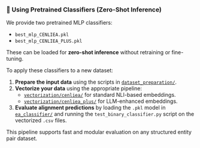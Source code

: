 ### 🔁 Using Pretrained Classifiers (Zero-Shot Inference)

We provide two pretrained MLP classifiers:

- `best_mlp_CENLIEA.pkl`
- `best_mlp_CENLIEA_PLUS.pkl`

These can be loaded for **zero-shot inference** without retraining or fine-tuning.

To apply these classifiers to a new dataset:

1. **Prepare the input data** using the scripts in [`dataset_preparation/`](../dataset_preparation).
2. **Vectorize your data** using the appropriate pipeline:
   - [`vectorization/cenliea/`](../vectorization/cenliea) for standard NLI-based embeddings.
   - [`vectorization/cenliea_plus/`](../vectorization/cenliea_plus) for LLM-enhanced embeddings.
3. **Evaluate alignment predictions** by loading the `.pkl` model in [`ea_classifier/`](../ea_classifier) and running the `test_binary_classifier.py` script on the vectorized `.csv` files.

This pipeline supports fast and modular evaluation on any structured entity pair dataset.
